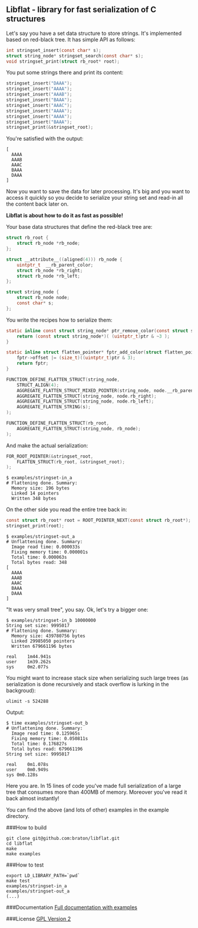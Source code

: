 ## Libflat - library for fast serialization of C structures

Let's say you have a set data structure to store strings. It's implemented based on red-black tree. It has simple API as follows:<br>

```c
int stringset_insert(const char* s);
struct string_node* stringset_search(const char* s);
void stringset_print(struct rb_root* root);
```
You put some strings there and print its content:<br>
```c
stringset_insert("DAAA");
stringset_insert("AAAA");
stringset_insert("AAAB");
stringset_insert("BAAA");
stringset_insert("AAAC");
stringset_insert("AAAA");
stringset_insert("AAAA");
stringset_insert("BAAA");
stringset_print(&stringset_root);
```
You're satisfied with the output:<br>
```
[
  AAAA
  AAAB
  AAAC
  BAAA
  DAAA
]
```
Now you want to save the data for later processing. It's big and you want to access it quickly so you decide to serialize your string set and read-in all the content back later on.<br>

**Libflat is about how to do it as fast as possible!**<br>

Your base data structures that define the red-black tree are:<br>

```c
struct rb_root {
    struct rb_node *rb_node;
};

struct __attribute__((aligned(4))) rb_node {
    uintptr_t  __rb_parent_color;
    struct rb_node *rb_right;
    struct rb_node *rb_left;
};

struct string_node {
    struct rb_node node;
    const char* s;
};
```
You write the recipes how to serialize them:<br>
```c
static inline const struct string_node* ptr_remove_color(const struct string_node* ptr) {
    return (const struct string_node*)( (uintptr_t)ptr & ~3 );
}

static inline struct flatten_pointer* fptr_add_color(struct flatten_pointer* fptr, const struct string_node* ptr) {
    fptr->offset |= (size_t)((uintptr_t)ptr & 3);
    return fptr;
}

FUNCTION_DEFINE_FLATTEN_STRUCT(string_node,
    STRUCT_ALIGN(4);
    AGGREGATE_FLATTEN_STRUCT_MIXED_POINTER(string_node, node.__rb_parent_color, ptr_remove_color, fptr_add_color);
    AGGREGATE_FLATTEN_STRUCT(string_node, node.rb_right);
    AGGREGATE_FLATTEN_STRUCT(string_node, node.rb_left);
    AGGREGATE_FLATTEN_STRING(s);
);

FUNCTION_DEFINE_FLATTEN_STRUCT(rb_root,
    AGGREGATE_FLATTEN_STRUCT(string_node, rb_node);
);
```
And make the actual serialization:<br>
```c
FOR_ROOT_POINTER(&stringset_root,
    FLATTEN_STRUCT(rb_root, &stringset_root);
);
```
```
$ examples/stringset-in_a
# Flattening done. Summary:
  Memory size: 196 bytes
  Linked 14 pointers
  Written 348 bytes
```
On the other side you read the entire tree back in:<br>
```c
const struct rb_root* root = ROOT_POINTER_NEXT(const struct rb_root*);
stringset_print(root);
```
```
$ examples/stringset-out_a
# Unflattening done. Summary:
  Image read time: 0.000033s
  Fixing memory time: 0.000001s
  Total time: 0.000063s
  Total bytes read: 348
[
  AAAA
  AAAB
  AAAC
  BAAA
  DAAA
]
```
"It was very small tree", you say. Ok, let's try a bigger one:<br>
```
$ examples/stringset-in_b 10000000
String set size: 9995017
# Flattening done. Summary:
  Memory size: 439780756 bytes
  Linked 29985050 pointers
  Written 679661196 bytes

real    1m44.941s
user    1m39.262s
sys     0m2.077s
```
You might want to increase stack size when serializing such large trees (as serialization is done recursively and stack overflow is lurking in the backgroud):<br>
```
ulimit -s 524288
```
Output:<br>
```
$ time examples/stringset-out_b
# Unflattening done. Summary:
  Image read time: 0.125965s
  Fixing memory time: 0.050811s
  Total time: 0.176827s
  Total bytes read: 679661196
String set size: 9995017

real    0m1.078s
user    0m0.949s
sys 0m0.128s
```
Here you are. In 15 lines of code you've made full serialization of a large tree that consumes more than 400MB of memory. Moreover you've read it back almost instantly!

You can find the above (and lots of other) examples in the example directory.<br>

###How to build
```
git clone git@github.com:braton/libflat.git
cd libflat
make
make examples
```
###How to test
```
export LD_LIBRARY_PATH=`pwd`
make test
examples/stringset-in_a
examples/stringset-out_a
(...)
```

###Documentation
[Full documentation with examples](http://libflat.codeawareness.com/)


###License
[GPL Version 2](http://www.gnu.org/licenses/old-licenses/gpl-2.0.en.html)
